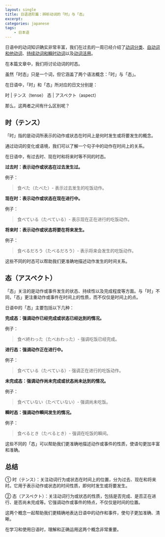 ```yaml
---
layout: single
title: 日语进阶篇：辨析动词的「时」与「态」
excerpt: 
categories: japanese
tags:
    - 日本语
---
```


日语中的动词知识确实非常丰富，我们在过去的一周已经介绍了[动词分类](https：//mp.weixin.qq.com/s/jzz4MqxzL61mzl3ovqVqVA)、[自动词和他动词](https：//mp.weixin.qq.com/s/TpOLH-lOUbUI1PImJnRxDQ)、[持续动词和瞬时动词](https：//mp.weixin.qq.com/s/0bmjvJqVCZvzT0ER_Vka7w)以及[动词活用](https：//mp.weixin.qq.com/s/5edETBMhWF44D6g_9kj6mA)。

在本篇文章中，我们将讨论动词的时态。

虽然「时态」只是一个词，但它涵盖了两个语法概念：「时」与「态」。

在日语中，「时」和「态」所对应的日文分别是：

时 | テンス<span class='more'>（tense）</span>
态 | アスペクト<span class='more'>（aspect）</span>

那么，这两者之间有什么区别呢？

## 时<span class='more'>（テンス）</span>

「时」指的是动词所表示的动作或状态在时间上是何时发生或将要发生的概念。

通过动词的变化或语境，我们可以了解一个句子中的动作在时间上的关系。

在日语中，有过去时、现在时和将来时等不同的时态。

**过去时：表示动作或状态在过去发生过。**

例子：
   
> 食べた<span class='more'>（たべた）</span>- 表示过去发生的吃饭动作。

**现在时：表示动作或状态在现在进行中。**

例子：

> 食べている<span class='more'>（たべている）</span>- 表示现在正在进行的吃饭动作。

**将来时：表示动作或状态将要在将来发生。**

例子：

> 食べるだろう<span class='more'>（たべるだろう）</span>- 表示将来会发生的吃饭动作。

这些不同的时态可以帮助我们更准确地描述动作发生的时间关系。

## 态<span class='more'>（アスペクト）</span>

「态」关注的是动作或事件发生的状态、持续性以及完成程度等方面。与「时」不同，「态」更注重动作或事件在时间上的性质，而不仅仅是时间上的点。

日语中的「态」主要包括以下几种：

**完成态：强调动作已经完成或状态已经达到的情况。**

例子：

> 食べ終わった<span class='more'>（たべおわった）</span>- 强调吃饭已经完成。

**进行态：强调动作正在进行中。**

例子：

> 食べている<span class='more'>（たべている）</span>- 强调正在进行的吃饭动作。

**未完成态：强调动作尚未完成或状态尚未达到的情况。**

例子：

> 食べていない<span class='more'>（たべていない）</span>- 强调尚未吃饭。

**瞬时态：强调动作瞬间发生的情况。**

例子：

> 食べるとき<span class='more'>（たべるとき）</span>- 强调在吃饭的瞬间。

这些不同的「态」可以帮助我们更准确地描述动作或事件的性质，使语句更加丰富和准确。

## 总结

① 时（テンス）：关注动词行为或状态在时间上的位置，分为过去、现在和将来时。它用于表示动作或状态的时间性质，即何时发生或将要发生。

② 态（アスペクト）：关注动词行为或状态的性质，包括是否完成、是否正在进行、是否尚未完成等。它强调动作或事件的特点，不仅仅是时间的位置。

这两个概念一起帮助我们更精确地表达日语中的动作和事件，使句子更加准确、清晰。

在学习和使用日语时，理解和正确运用这两个概念非常重要。
